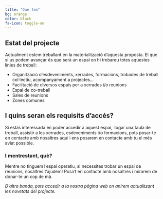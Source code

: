 ```yaml
---
title: "Què fem"
bg: orange
color: black
fa-icon: toggle-on
---
```


## Estat del projecte

Actualment estem treballant en la materialització d’aquesta proposta. El que si us podem avançar és que serà un espai on hi trobareu totes aquestes línies de treball:

* Organització d’esdeveniments, xerrades, formacions, trobades de treball col·lectiu, acompanyament a projectes…
* Facilitació de diversos espais per a xerrades i/o reunions
* Espai de co-treball
* Sales de reunions
* Zones comunes

## I quins seran els requisits d’accés?

Si estàs interessada en poder accedir a aquest espai, llogar una taula de treball, assistir a les xerrades, esdeveniments i/o formacions, pots posar-te en contacte amb nosaltres aquí i ens posarem en contacte amb tu el més aviat possible.


### I mentrestant, què?

Mentre no tinguem l’espai operatiu, si necessites trobar un espai de reunions, nosaltres t’ajudem! Posa’t en contacte amb nosaltres i mirarem de donar-te un cop de mà.

*D’altra banda, pots accedir a la nostra pàgina web on anirem actualitzant les novetats del projecte.*